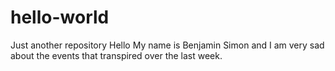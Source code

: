 # hello-world
Just another repository 
Hello
My name is Benjamin Simon and I am very sad about
the events that transpired over the last week. 
